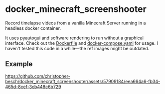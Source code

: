 # docker_minecraft_screenshooter
Record timelapse videos from a vanilla Minecraft Server running in a headless docker container.

It uses pyautogui and software rendering to run without a graphical interface.
Check out the [Dockerfile](./Dockerfile) and [docker-compose.yaml](./docker-compose.yaml) for usage.
I haven't tested this code in a while—the ref images might be outdated.

## Example
https://github.com/christopher-besch/docker_minecraft_screenshooter/assets/57909184/eea664a6-fb34-465d-8cef-3cb448c6b729

